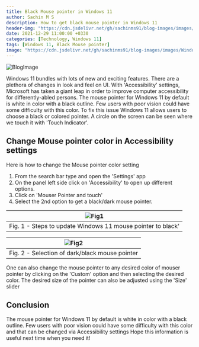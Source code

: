 ```yaml
---
title: Black Mouse pointer in Windows 11
author: Sachin M S
description: How to get black mouse pointer in Windows 11 
header-img: "https://cdn.jsdelivr.net/gh/sachinms91/blog-images/images/Windows11-blackpointer/Blogimage1.png"
date: 2021-12-29 11:00:00 +0330
categories: [Technology, Windows 11]
tags: [Windows 11, Black Mouse pointer]
image: "https://cdn.jsdelivr.net/gh/sachinms91/blog-images/images/Windows11-blackpointer/Blogimage1.png"
---
```

![BlogImage](https://cdn.jsdelivr.net/gh/sachinms91/blog-images/images/Windows11-blackpointer/Blogimage1.png)

Windows 11 bundles with lots of new and exciting features. There are a plethora of changes in look and feel on UI. With 'Accessibility' settings, Microsoft has taken a giant leap in order to improve computer accessibility for differently-abled persons. 
The mouse pointer for Windows 11 by default is white in color with a black outline. Few users with poor vision could have some difficulty with this color. To fix this issue Windows 11 allows users to choose a black or colored pointer. A circle on the screen can be seen where we touch it with 'Touch Indicator'.

## Change Mouse pointer color in Accessibility settings

Here is how to change the Mouse pointer color setting 

1. From the search bar type and open the 'Settings' app
2. On the panel left side click on 'Accessibility' to open up different options.
3. Click on 'Mouser Pointer and touch' 
4. Select the 2nd option to get a black/dark mouse pointer.

|![Fig1](https://cdn.jsdelivr.net/gh/sachinms91/blog-images/images/Windows11-blackpointer/Fig1.png)|
 |:--:|
 |Fig. 1 - Steps to update Windows 11 mouse pointer to black'|

|![Fig2](https://cdn.jsdelivr.net/gh/sachinms91/blog-images/images/Windows11-blackpointer/Fig2.png)|
 |:--:|
 |Fig. 2 - Selection of dark/black mouse pointer|

One can also change the mouse pointer to any desired color of mouser pointer by clicking on the 'Custom' option and then selecting the desired color. The desired size of the pointer can also be adjusted using the 'Size' slider

## Conclusion

The mouse pointer for Windows 11 by default is white in color with a black outline. Few users with poor vision could have some difficulty with this color and that can be changed via Accessibility settings
Hope this information is useful next time when you need it!